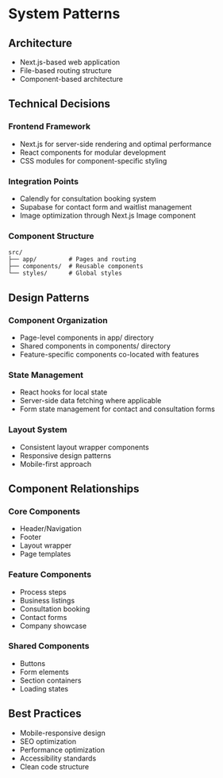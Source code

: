 # System Patterns

## Architecture
- Next.js-based web application
- File-based routing structure
- Component-based architecture

## Technical Decisions
### Frontend Framework
- Next.js for server-side rendering and optimal performance
- React components for modular development
- CSS modules for component-specific styling

### Integration Points
- Calendly for consultation booking system
- Supabase for contact form and waitlist management
- Image optimization through Next.js Image component

### Component Structure
```
src/
├── app/         # Pages and routing
├── components/  # Reusable components
└── styles/      # Global styles
```

## Design Patterns
### Component Organization
- Page-level components in app/ directory
- Shared components in components/ directory
- Feature-specific components co-located with features

### State Management
- React hooks for local state
- Server-side data fetching where applicable
- Form state management for contact and consultation forms

### Layout System
- Consistent layout wrapper components
- Responsive design patterns
- Mobile-first approach

## Component Relationships
### Core Components
- Header/Navigation
- Footer
- Layout wrapper
- Page templates

### Feature Components
- Process steps
- Business listings
- Consultation booking
- Contact forms
- Company showcase

### Shared Components
- Buttons
- Form elements
- Section containers
- Loading states

## Best Practices
- Mobile-responsive design
- SEO optimization
- Performance optimization
- Accessibility standards
- Clean code structure
